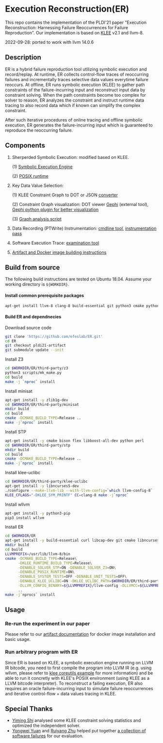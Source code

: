 # Execution Reconstruction(ER)

This repo contains the implementation of the PLDI'21 paper "Execution Reconstruction: Harnessing Failure Reoccurrences for Failure Reproduction". Our implementation is based on [KLEE](https://klee.github.io/) v2.1 and llvm-8.

2022-09-28: ported to work with llvm 14.0.6

## Description

ER is a hybrid failure reproduction tool utilizing symbolic execution and record/replay. At runtime, ER collects control-flow traces of reoccurring failures and incrementally traces selective data values everytime failure reoccurs. At offline, ER runs symbolic execution (KLEE) to gather path constraints of the failure-incurring input and reconstruct input data by constraint solving. When the path constraints become too complex for solver to reason, ER analyzes the constraint and instruct runtime data tracing to also record data which if known can simplify the complex constraint.

After such iterative procedures of online tracing and offline symbolic execution, ER generates the failure-incurring input which is guaranteed to reproduce the reoccurring failure.

## Components

1. Sherperded Symbolic Execution: modified based on KLEE.

   (1) [Symbolic Execution Engine](lib/)

   (2) [POSIX runtime](runtime/POSIX)

2. Key Data Value Selection:

   (1) KLEE Constraint Graph to DOT or JSON [converter](tools/kleaver)

   (2) Constraint Graph visualization: DOT viewer [Gephi](https://gephi.org/) (external tool), [Gephi python plugin for better visualization](utils/visualize/hase.py)

   (3) [Graph analysis script](utils/visualize/hase.py)

3. Data Recording (PTWrite) Instrumentation: [cmdline tool](tools/prepass), [instrumentation pass](lib/Module/PTWritePass.cpp)

4. Software Execution Trace: [examination tool](tools/pathviewer)

5. [Artifact and Docker image building instructions](artifact/)

## Build from source

The following build instructions are tested on Ubuntu 18.04. Assume your working directory is `${WORKDIR}`.

#### Install common prerequisite packages

```bash
apt-get install llvm-8 clang-8 build-essential git python3 cmake python3-setuptools wget tcl-dev
```

#### Build ER and dependnecies

Download source code

```bash
git clone 'https://github.com/efeslab/ER.git'
cd ER
git checkout pldi21-artifact
git submodule update --init
```

Install Z3

```bash
cd $WORKDIR/ER/third-party/z3
python3 scripts/mk_make.py
cd build
make -j `nproc` install
```

Install minisat

```bash
apt-get install -y zlib1g-dev
cd $WORKDIR/ER/third-party/minisat
mkdir build
cd build
cmake -DCMAKE_BUILD_TYPE=Release ..
make -j`nproc` install
```

Install STP

```bash
apt-get install -y cmake bison flex libboost-all-dev python perl
cd $WORKDIR/ER/third-party/stp
mkdir build
cd build
cmake -DCMAKE_BUILD_TYPE=Release ..
make -j`nproc` install
```

Install klee-uclibc

```bash
cd $WORKDIR/ER/third-party/klee-uclibc
apt-get install -y libncurses5-dev
./configure --make-llvm-lib --with-llvm-config=`which llvm-config-8`
KLEE_CFLAGS="-DKLEE_SYM_PRINTF" CC=clang-8 make -j`nproc`
```

Install wllvm

```bash
apt-get install -y python3-pip
pip3 install wllvm
```

Install ER

```bash
cd $WORKDIR/ER
apt-get install -y build-essential curl libcap-dev git cmake libncurses5-dev python-minimal python-pip unzip libtcmalloc-minimal4 libgoogle-perftools-dev libsqlite3-dev doxygen
mkdir build
cd build
LLVMPREFIX=/usr/lib/llvm-8/bin
cmake -DCMAKE_BUILD_TYPE=Release\
      -DKLEE_RUNTIME_BUILD_TYPE=Release\
      -DENABLE_SOLVER_STP=ON -DENABLE_SOLVER_Z3=ON\
      -DENABLE_POSIX_RUNTIME=ON\
      -DENABLE_SYSTEM_TESTS=OFF -DENABLE_UNIT_TESTS=OFF\
      -DENABLE_KLEE_UCLIBC=ON -DKLEE_UCLIBC_PATH=$WORKDIR/ER/third-party/klee-uclibc\
      -DLLVM_CONFIG_BINARY=${LLVMPREFIX}/llvm-config -DLLVMCC=${LLVMPREFIX}/clang -DLLVMCXX=${LLVMPREFIX}/clang++\
      ..
make -j`nprocs` install
```



## Usage

### Re-run the experiment in our paper

Please refer to our [artifact documentation](artifact/README.txt) for docker image installation and basic usage.

### Run arbitrary program with ER

Since ER is based on KLEE, a symbolic execution engine running on LLVM IR bitcode, you need to first compile the program into LLVM IR (e.g. using wllvm, please refer to [klee coreutils example](https://klee.github.io/tutorials/testing-coreutils/) for more information) and be able to run it concretly with KLEE's POSIX environment (using KLEE as a LLVM bitcode interpreter).
To reconstruct a failing execution, ER also requires an oracle failure-incurring input to simulate failure reoccurrences and iterative control-flow + data values tracing in KLEE.



## Special Thanks

- [Yiming Shi](https://github.com/syiming) analysed some KLEE constraint solving statistics and optimized the independent solver.
- [Yongwei Yuan](https://github.com/VictorYYW) and [Ruiyang Zhu](https://github.com/ry4nzhu) helped put together [a collection of software failures](https://github.com/efeslab/bugbasev2) for our evaluation.

